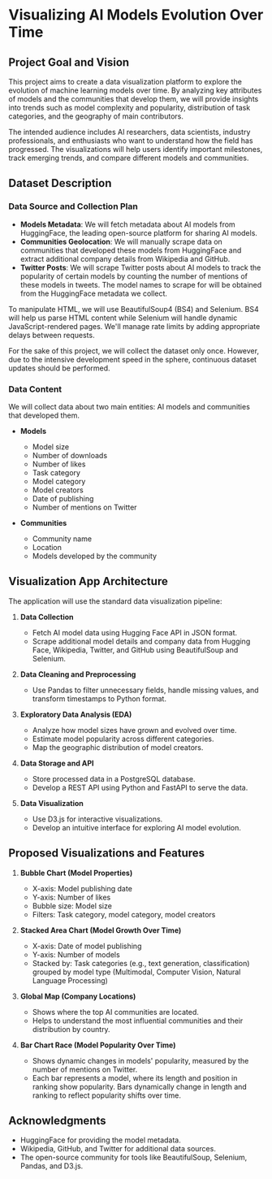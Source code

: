 # Visualizing AI Models Evolution Over Time

## Project Goal and Vision

This project aims to create a data visualization platform to explore the evolution of machine learning models over time. By analyzing key attributes of models and the communities that develop them, we will provide insights into trends such as model complexity and popularity, distribution of task categories, and the geography of main contributors.

The intended audience includes AI researchers, data scientists, industry professionals, and enthusiasts who want to understand how the field has progressed. The visualizations will help users identify important milestones, track emerging trends, and compare different models and communities.

## Dataset Description

### Data Source and Collection Plan

- **Models Metadata**: We will fetch metadata about AI models from HuggingFace, the leading open-source platform for sharing AI models.
- **Communities Geolocation**: We will manually scrape data on communities that developed these models from HuggingFace and extract additional company details from Wikipedia and GitHub.
- **Twitter Posts**: We will scrape Twitter posts about AI models to track the popularity of certain models by counting the number of mentions of these models in tweets. The model names to scrape for will be obtained from the HuggingFace metadata we collect.

To manipulate HTML, we will use BeautifulSoup4 (BS4) and Selenium. BS4 will help us parse HTML content while Selenium will handle dynamic JavaScript-rendered pages. We'll manage rate limits by adding appropriate delays between requests.

For the sake of this project, we will collect the dataset only once. However, due to the intensive development speed in the sphere, continuous dataset updates should be performed.

### Data Content

We will collect data about two main entities: AI models and communities that developed them.

- **Models**
  - Model size
  - Number of downloads
  - Number of likes
  - Task category
  - Model category
  - Model creators
  - Date of publishing
  - Number of mentions on Twitter

- **Communities**
  - Community name
  - Location
  - Models developed by the community

## Visualization App Architecture

The application will use the standard data visualization pipeline:

1. **Data Collection**
   - Fetch AI model data using Hugging Face API in JSON format.
   - Scrape additional model details and company data from Hugging Face, Wikipedia, Twitter, and GitHub using BeautifulSoup and Selenium.

2. **Data Cleaning and Preprocessing**
   - Use Pandas to filter unnecessary fields, handle missing values, and transform timestamps to Python format.

3. **Exploratory Data Analysis (EDA)**
   - Analyze how model sizes have grown and evolved over time.
   - Estimate model popularity across different categories.
   - Map the geographic distribution of model creators.

4. **Data Storage and API**
   - Store processed data in a PostgreSQL database.
   - Develop a REST API using Python and FastAPI to serve the data.

5. **Data Visualization**
   - Use D3.js for interactive visualizations.
   - Develop an intuitive interface for exploring AI model evolution.

## Proposed Visualizations and Features

1. **Bubble Chart (Model Properties)**
   - X-axis: Model publishing date
   - Y-axis: Number of likes
   - Bubble size: Model size
   - Filters: Task category, model category, model creators

2. **Stacked Area Chart (Model Growth Over Time)**
   - X-axis: Date of model publishing
   - Y-axis: Number of models
   - Stacked by: Task categories (e.g., text generation, classification) grouped by model type (Multimodal, Computer Vision, Natural Language Processing)

3. **Global Map (Company Locations)**
   - Shows where the top AI communities are located.
   - Helps to understand the most influential communities and their distribution by country.

4. **Bar Chart Race (Model Popularity Over Time)**
   - Shows dynamic changes in models' popularity, measured by the number of mentions on Twitter.
   - Each bar represents a model, where its length and position in ranking show popularity. Bars dynamically change in length and ranking to reflect popularity shifts over time.

## Acknowledgments

- HuggingFace for providing the model metadata.
- Wikipedia, GitHub, and Twitter for additional data sources.
- The open-source community for tools like BeautifulSoup, Selenium, Pandas, and D3.js.
